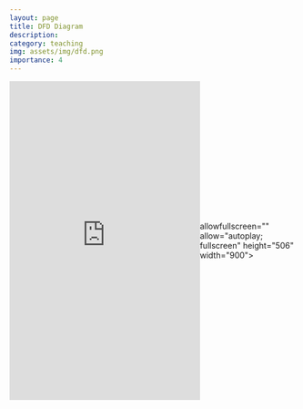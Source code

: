 ```yaml
---
layout: page
title: DFD Diagram
description: 
category: teaching
img: assets/img/dfd.png
importance: 4
---
```


<div class="row justify-content-sm-center">
    <div style="display: flex; justify-content: center; align-items: center;">
    <iframe src="https://prezi.com/p/embed/7RkXwP33Lv2cUNksoqWq/" id="iframe_container" frameborder="0" webkitallowfullscreen="" mozallowfullscreen="" allowfullscreen="" allow="autoplay; fullscreen" height="560" width="996"></iframe>allowfullscreen="" allow="autoplay; fullscreen" height="506" width="900"></iframe>
  </div>
</div>
